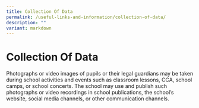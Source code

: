 ```yaml
---
title: Collection Of Data
permalink: /useful-links-and-information/collection-of-data/
description: ""
variant: markdown
---
```

# **Collection Of Data**
Photographs or video images of pupils or their legal guardians may be taken during school activities and events such as classroom lessons, CCA, school camps, or school concerts. The school may use and publish such photographs or video recordings in school publications, the school’s website, social media channels, or other communication channels.